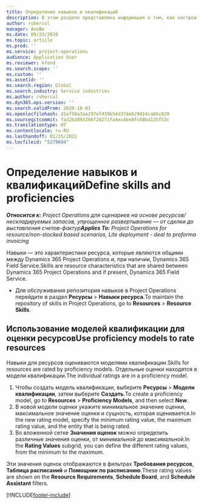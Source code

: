 ```yaml
---
title: Определение навыков и квалификаций
description: В этом разделе представлена информация о том, как настроить модели квалификации для оценки ресурсов.
author: ruhercul
manager: AnnBe
ms.date: 09/23/2020
ms.topic: article
ms.prod: ''
ms.service: project-operations
audience: Application User
ms.reviewer: kfend
ms.search.scope: ''
ms.custom: ''
ms.assetid: ''
ms.search.region: Global
ms.search.industry: Service industries
ms.author: ruhercul
ms.dyn365.ops.version: ''
ms.search.validFrom: 2020-10-01
ms.openlocfilehash: d1ef50a3aa297ef439b54d37de629414ca66c820
ms.sourcegitcommit: fa32b1893286f20271fa4ec4be8fc68bd135f53c
ms.translationtype: HT
ms.contentlocale: ru-RU
ms.lasthandoff: 02/15/2021
ms.locfileid: "5279694"
---
```

# <a name="define-skills-and-proficiencies"></a><span data-ttu-id="1906e-103">Определение навыков и квалификаций</span><span class="sxs-lookup"><span data-stu-id="1906e-103">Define skills and proficiencies</span></span>

<span data-ttu-id="1906e-104">_**Относится к:** Project Operations для сценариев на основе ресурсов/нескладируемых запасов, упрощенное развертывание — от сделки до выставления счетов-фактур_</span><span class="sxs-lookup"><span data-stu-id="1906e-104">_**Applies To:** Project Operations for resource/non-stocked based scenarios, Lite deployment - deal to proforma invoicing_</span></span>

<span data-ttu-id="1906e-105">Навыки — это характеристики ресурса, которые являются общими между Dynamics 365 Project Operations и, при наличии, Dynamics 365 Field Service.</span><span class="sxs-lookup"><span data-stu-id="1906e-105">Skills are resource characteristics that are shared between Dynamics 365 Project Operations and if present, Dynamics 365 Field Service.</span></span> 

- <span data-ttu-id="1906e-106">Для обслуживания репозитория навыков в Project Operations перейдите в раздел **Ресурсы** \> **Навыки ресурса**.</span><span class="sxs-lookup"><span data-stu-id="1906e-106">To maintain the repository of skills in Project Operations, go to **Resources** \> **Resource Skills**.</span></span> 

## <a name="use-proficiency-models-to-rate-resources"></a><span data-ttu-id="1906e-107">Использование моделей квалификации для оценки ресурсов</span><span class="sxs-lookup"><span data-stu-id="1906e-107">Use proficiency models to rate resources</span></span>

<span data-ttu-id="1906e-108">Навыки для ресурсов оцениваются моделями квалификации.</span><span class="sxs-lookup"><span data-stu-id="1906e-108">Skills for resources are rated by proficiency models.</span></span> <span data-ttu-id="1906e-109">Отдельные оценки находятся в модели квалификации.</span><span class="sxs-lookup"><span data-stu-id="1906e-109">The individual ratings are in a proficiency model.</span></span> 

1. <span data-ttu-id="1906e-110">Чтобы создать модель квалификации, выберите **Ресурсы** \> **Модели квалификации**, затем выберите **Создать**.</span><span class="sxs-lookup"><span data-stu-id="1906e-110">To create a proficiency model, go to **Resources** \> **Proficiency Models**, and then select **New**.</span></span>
2. <span data-ttu-id="1906e-111">В новой модели оценки укажите минимальное значение оценки, максимальное значение оценки и сущность, которая оценивается.</span><span class="sxs-lookup"><span data-stu-id="1906e-111">In the new rating model, specify the minimum rating value, the maximum rating value, and the entity that is being rated.</span></span>
3. <span data-ttu-id="1906e-112">Во вложенной сетке **Значения оценок** можно определить различные значения оценки, от минимальной до максимальной.</span><span class="sxs-lookup"><span data-stu-id="1906e-112">In the **Rating Values** subgrid, you can define the different rating values, from the minimum to the maximum.</span></span>


<span data-ttu-id="1906e-113">Эти значения оценок отображаются в фильтрах **Требования ресурсов**, **Таблица расписаний** и **Помощник по расписанию**.</span><span class="sxs-lookup"><span data-stu-id="1906e-113">These rating values are shown on the **Resource Requirements**, **Schedule Board**, and **Schedule Assistant** filters.</span></span>


[!INCLUDE[footer-include](../includes/footer-banner.md)]